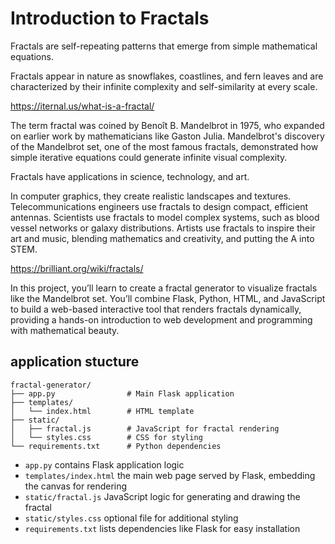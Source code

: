 # Introduction to Fractals

Fractals are self-repeating patterns that emerge from simple mathematical equations. 

Fractals appear in nature as snowflakes, coastlines, and fern leaves and are characterized by their infinite complexity and self-similarity at every scale. 

https://iternal.us/what-is-a-fractal/

The term fractal was coined by Benoît B. Mandelbrot in 1975, who expanded on earlier work by mathematicians like Gaston Julia. Mandelbrot's discovery of the Mandelbrot set, one of the most famous fractals, demonstrated how simple iterative equations could generate infinite visual complexity.

Fractals have applications in science, technology, and art. 

In computer graphics, they create realistic landscapes and textures. Telecommunications engineers use fractals to design compact, efficient antennas. Scientists use fractals to model complex systems, such as blood vessel networks or galaxy distributions. Artists use fractals to inspire their art and music, blending mathematics and creativity, and putting the A into STEM.

https://brilliant.org/wiki/fractals/

In this project, you’ll learn to create a fractal generator to visualize fractals like the Mandelbrot set. You’ll combine Flask, Python, HTML, and JavaScript to build a web-based interactive tool that renders fractals dynamically, providing a hands-on introduction to web development and programming with mathematical beauty.

## application stucture
```
fractal-generator/
├── app.py                # Main Flask application
├── templates/
│   └── index.html        # HTML template
├── static/
│   ├── fractal.js        # JavaScript for fractal rendering
│   └── styles.css        # CSS for styling
└── requirements.txt      # Python dependencies
```

* `app.py` contains Flask application logic
* `templates/index.html` the main web page served by Flask, embedding the canvas for rendering
* `static/fractal.js` JavaScript logic for generating and drawing the fractal
* `static/styles.css` optional file for additional styling
* `requirements.txt` lists dependencies like Flask for easy installation